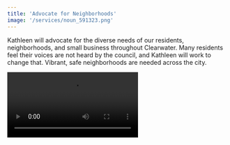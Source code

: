 ```yaml
---
title: 'Advocate for Neighborhoods'
image: '/services/noun_591323.png'
---
```


Kathleen will advocate for the diverse needs of our residents, neighborhoods, and small business throughout Clearwater.  Many residents feel their voices are not heard by the council, and Kathleen will work to change that.  Vibrant, safe neighborhoods are needed across the city.

<video controls style="max-width: 100%">
    <source src="/videos/environment.mov"
            type="video/mp4">
</video>

